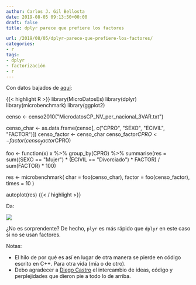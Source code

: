```yaml
---
author: Carlos J. Gil Bellosta
date: 2019-08-05 09:13:50+00:00
draft: false
title: dplyr parece que prefiere los factores

url: /2019/08/05/dplyr-parece-que-prefiere-los-factores/
categories:
- r
tags:
- dplyr
- factorización
- r
---
```


Con datos bajados de [aquí](ftp://www.ine.es/temas/censopv/cen11/Microdatos_personas_nacional.zip):

{{< highlight R >}}
library(MicroDatosEs)
library(dplyr)
library(microbenchmark)
library(ggplot2)

censo <- censo2010("MicrodatosCP_NV_per_nacional_3VAR.txt")

censo_char <- as.data.frame(censo[,
    c("CPRO", "SEXO", "ECIVIL", "FACTOR")])
censo_factor <- censo_char
censo_factor$CPRO <- factor(censo_factor$CPRO)


foo <- function(x)
    x %>% group_by(CPRO) %>%
    summarise(res = sum((SEXO == "Mujer") *
        (ECIVIL == "Divorciado") * FACTOR) /
        sum(FACTOR) * 100)

res <- microbenchmark(
    char = foo(censo_char),
    factor = foo(censo_factor),
    times = 10
)

autoplot(res)
{{< / highlight >}}

Da:

![](/wp-uploads/2019/08/Rplot.png#center)

¿No es sorprendente? De hecho, `plyr` es más rápido que `dplyr` en este caso si no se usan factores.

Notas:

* El hilo de por qué es así en lugar de otra manera se pierde en código escrito en C++. Para otra vida (mía o de otro).
* Debo agradecer a [Diego Castro](https://www.linkedin.com/in/diego-castro-viadero-9192a278/) el intercambio de ideas, código y perplejidades que dieron pie a todo lo de arriba.